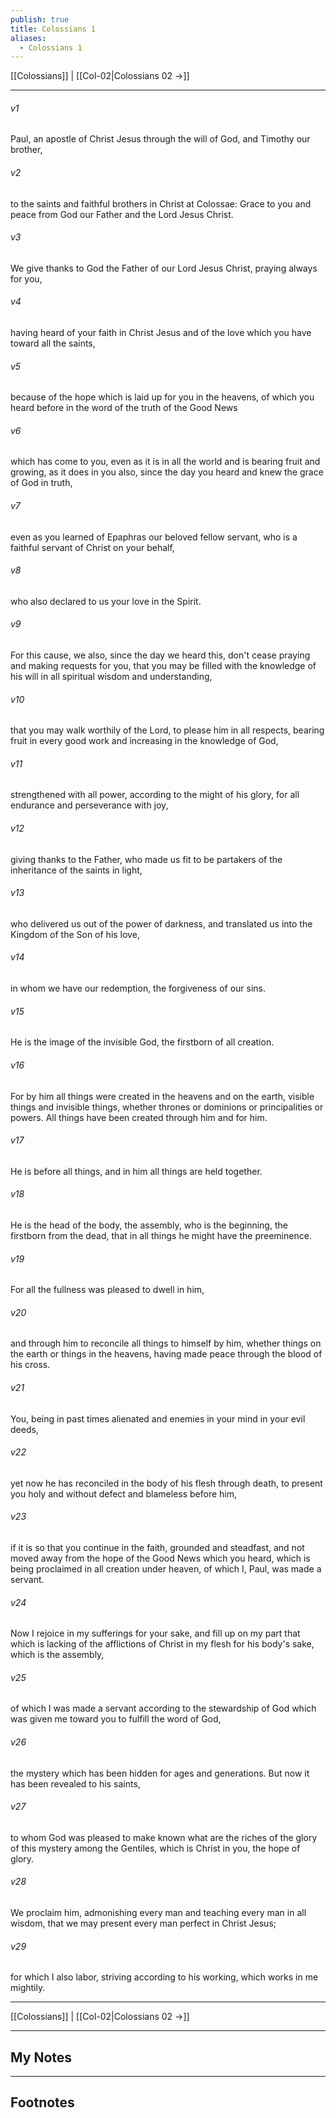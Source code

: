 ```yaml
---
publish: true
title: Colossians 1
aliases:
  - Colossians 1
---
```


[[Colossians]] | [[Col-02|Colossians 02 →]]
***



###### v1 
Paul, an apostle of Christ Jesus through the will of God, and Timothy our brother, 

###### v2 
to the saints and faithful brothers in Christ at Colossae: Grace to you and peace from God our Father and the Lord Jesus Christ. 

###### v3 
We give thanks to God the Father of our Lord Jesus Christ, praying always for you, 

###### v4 
having heard of your faith in Christ Jesus and of the love which you have toward all the saints, 

###### v5 
because of the hope which is laid up for you in the heavens, of which you heard before in the word of the truth of the Good News 

###### v6 
which has come to you, even as it is in all the world and is bearing fruit and growing, as it does in you also, since the day you heard and knew the grace of God in truth, 

###### v7 
even as you learned of Epaphras our beloved fellow servant, who is a faithful servant of Christ on your behalf, 

###### v8 
who also declared to us your love in the Spirit. 

###### v9 
For this cause, we also, since the day we heard this, don't cease praying and making requests for you, that you may be filled with the knowledge of his will in all spiritual wisdom and understanding, 

###### v10 
that you may walk worthily of the Lord, to please him in all respects, bearing fruit in every good work and increasing in the knowledge of God, 

###### v11 
strengthened with all power, according to the might of his glory, for all endurance and perseverance with joy, 

###### v12 
giving thanks to the Father, who made us fit to be partakers of the inheritance of the saints in light, 

###### v13 
who delivered us out of the power of darkness, and translated us into the Kingdom of the Son of his love, 

###### v14 
in whom we have our redemption, the forgiveness of our sins. 

###### v15 
He is the image of the invisible God, the firstborn of all creation. 

###### v16 
For by him all things were created in the heavens and on the earth, visible things and invisible things, whether thrones or dominions or principalities or powers. All things have been created through him and for him. 

###### v17 
He is before all things, and in him all things are held together. 

###### v18 
He is the head of the body, the assembly, who is the beginning, the firstborn from the dead, that in all things he might have the preeminence. 

###### v19 
For all the fullness was pleased to dwell in him, 

###### v20 
and through him to reconcile all things to himself by him, whether things on the earth or things in the heavens, having made peace through the blood of his cross. 

###### v21 
You, being in past times alienated and enemies in your mind in your evil deeds, 

###### v22 
yet now he has reconciled in the body of his flesh through death, to present you holy and without defect and blameless before him, 

###### v23 
if it is so that you continue in the faith, grounded and steadfast, and not moved away from the hope of the Good News which you heard, which is being proclaimed in all creation under heaven, of which I, Paul, was made a servant. 

###### v24 
Now I rejoice in my sufferings for your sake, and fill up on my part that which is lacking of the afflictions of Christ in my flesh for his body's sake, which is the assembly, 

###### v25 
of which I was made a servant according to the stewardship of God which was given me toward you to fulfill the word of God, 

###### v26 
the mystery which has been hidden for ages and generations. But now it has been revealed to his saints, 

###### v27 
to whom God was pleased to make known what are the riches of the glory of this mystery among the Gentiles, which is Christ in you, the hope of glory. 

###### v28 
We proclaim him, admonishing every man and teaching every man in all wisdom, that we may present every man perfect in Christ Jesus; 

###### v29 
for which I also labor, striving according to his working, which works in me mightily.

***
[[Colossians]] | [[Col-02|Colossians 02 →]]

---
## My Notes

---
## Footnotes